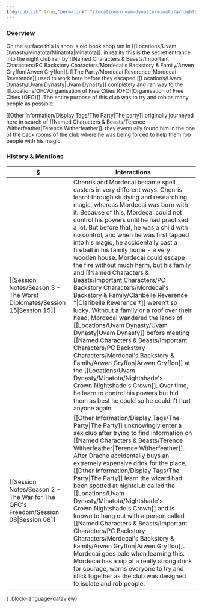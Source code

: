 ```yaml
---
{"dg-publish":true,"permalink":"/locations/uvam-dynasty/minatota/nightshade-s-crown/","tags":["Discovered"],"updated":"2025-08-11T11:53:31.891+01:00"}
---
```


### Overview 
On the surface this is shop is old book shop ran in [[Locations/Uvam Dynasty/Minatota/Minatota\|Minatota]]. in reality this is the secret entrance into the night club ran by [[Named Characters & Beasts/Important Characters/PC Backstory Characters/Mordecai's Backstory & Family/Arwen Gryffon\|Arwen Gryffon]]. [[The Party/Mordecai Reverence\|Mordecai Reverence]] used to work here before they escaped [[Locations/Uvam Dynasty/Uvam Dynasty\|Uvam Dynasty]] completely and ran way to the [[Locations/OFC/Organisation of Free Cities (OFC)\|Organisation of Free Cities (OFC)]]. The entire purpose of this club was to try and rob as many people as possible.

[[Other Information/Display Tags/The Party\|The party]] originally journeyed here in search of [[Named Characters & Beasts/Terence Witherfeather\|Terence Witherfeather]]. they eventually found him in the one of the back rooms of the club where he was being forced to help them rob people with his magic. 

### History & Mentions
| §                                                                                    | Interactions                                                                                                                                                                                                                                                                                                                                                                                                                                                                                                                                                                                                                                                                                                                                                                                                     |
| ------------------------------------------------------------------------------------ | ---------------------------------------------------------------------------------------------------------------------------------------------------------------------------------------------------------------------------------------------------------------------------------------------------------------------------------------------------------------------------------------------------------------------------------------------------------------------------------------------------------------------------------------------------------------------------------------------------------------------------------------------------------------------------------------------------------------------------------------------------------------------------------------------------------------- |
| [[Session Notes/Season 3 - The Worst Diplomates/Session 15\|Session 15]]          | Chenris and Mordecai became spell casters in very different ways. Chenris learnt through studying and researching magic, whereas Mordecai was born with it. Because of this, Mordecai could not control his powers until he had practised a lot. But before that, he was a child with no control, and when he was first tapped into his magic, he accidentally cast a fireball in his family home - a very wooden house. Mordecai could escape the fire without much harm, but his family and [[Named Characters & Beasts/Important Characters/PC Backstory Characters/Mordecai's Backstory & Family/Claribelle Reverence †\|Claribelle Reverence †]] weren't so lucky. Without a family or a roof over their head, Mordecai wandered the lands of [[Locations/Uvam Dynasty/Uvam Dynasty\|Uvam Dynasty]] before meeting [[Named Characters & Beasts/Important Characters/PC Backstory Characters/Mordecai's Backstory & Family/Arwen Gryffon\|Arwen Gryffon]] at the [[Locations/Uvam Dynasty/Minatota/Nightshade's Crown\|Nightshade's Crown]]. Over time, he learn to control his powers but hid them as best he could so he couldn't hurt anyone again. |
| [[Session Notes/Season 2 - The War for The OFC's Freedom/Session 08\|Session 08]] | [[Other Information/Display Tags/The Party\|The Party]] unknowingly enter a sex club after trying to find information on [[Named Characters & Beasts/Terence Witherfeather\|Terence Witherfeather]]. After Drache accidentally buys an extremely expensive drink for the place, [[Other Information/Display Tags/The Party\|The Party]] learn the wizard had been spotted at nightclub called the [[Locations/Uvam Dynasty/Minatota/Nightshade's Crown\|Nightshade's Crown]] and is known to hang out with a person called [[Named Characters & Beasts/Important Characters/PC Backstory Characters/Mordecai's Backstory & Family/Arwen Gryffon\|Arwen Gryffon]]. Mordecai goes pale when learning this. Mordecai has a sip of a really strong drink for courage, warns everyone to try and stick together as the club was designed to isolate and rob people.                                                                                                                                                                                                                                                                |

{ .block-language-dataview}